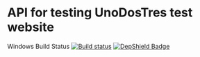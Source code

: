 # API for testing UnoDosTres test website

Windows Build Status [![Build status](https://ci.appveyor.com/api/projects/status/j1fqsfajkqj642ps?svg=true)](https://ci.appveyor.com/project/javatlacati/unodostresproficiencyexercise)
[![DepShield Badge](https://depshield.sonatype.org/badges/javatlacati/unodostresproficiencyexercise/depshield.svg)](https://depshield.github.io)

